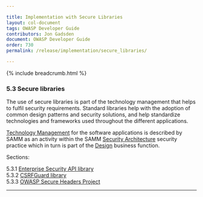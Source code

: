 ```yaml
---

title: Implementation with Secure Libraries
layout: col-document
tags: OWASP Developer Guide
contributors: Jon Gadsden
document: OWASP Developer Guide
order: 730
permalink: /release/implementation/secure_libraries/

---
```


{% include breadcrumb.html %}

### 5.3 Secure libraries

The use of secure libraries is part of the technology management that helps to fulfil security requirements.
Standard libraries help with the adoption of common design patterns and security solutions,
and help standardize technologies and frameworks used throughout the different applications.

[Technology Management][sammdsatm] for the software applications is described by SAMM as an activity
within the SAMM [Security Architecture][sammdsa] security practice
which in turn is part of the [Design][sammd] business function.

Sections:

5.3.1 [Enterprise Security API library](01-esapi.md)  
5.3.2 [CSRFGuard library](02-csrf-guard.md)  
5.3.3 [OWASP Secure Headers Project](03-secure-headers.md)  

----

[sammd]: https://owaspsamm.org/model/design/
[sammdsa]: https://owaspsamm.org/model/design/security-architecture/
[sammdsatm]: https://owaspsamm.org/model/design/security-architecture/stream-b/
